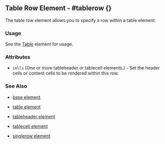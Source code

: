 

## Table Row Element - #tablerow {}

  The table row element allows you to specify a row within a table element.

### Usage

   See the [Table](table.html) element for usage.

### Attributes

   * `cells` (One or more tableheader or tablecell elements.) - Set the header cells or content cells to be rendered within this row.

### See Also

 *  [base element](./base.html)

 *  [table element](./table.html)

 *  [tableheader element](./tableheader.html)

 *  [tablecell element](./tablecell.html)

 *  [singlerow element](./singlerow.html)

 
